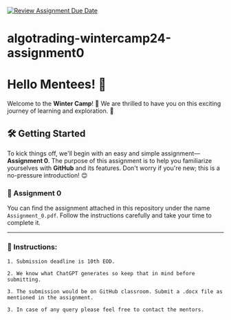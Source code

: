 [![Review Assignment Due Date](https://classroom.github.com/assets/deadline-readme-button-22041afd0340ce965d47ae6ef1cefeee28c7c493a6346c4f15d667ab976d596c.svg)](https://classroom.github.com/a/SmXTy_eA)
# algotrading-wintercamp24-assignment0

# Hello Mentees! 👋

Welcome to the **Winter Camp**! 🌟 We are thrilled to have you on this exciting journey of learning and exploration. 🚀

## 🛠️ Getting Started

To kick things off, we'll begin with an easy and simple assignment—**Assignment 0**. The purpose of this assignment is to help you familiarize yourselves with **GitHub** and its features. Don't worry if you're new; this is a no-pressure introduction! 😊

### 🔗 Assignment 0
You can find the assignment attached in this repository under the name `Assignment_0.pdf`. Follow the instructions carefully and take your time to complete it.

---

### 📌 Instructions:

    1. Submission deadline is 10th EOD.

    2. We know what ChatGPT generates so keep that in mind before submitting.

    3. The submission would be on GitHub classroom. Submit a .docx file as mentioned in the assignment.

    3. In case of any query please feel free to contact the mentors.
